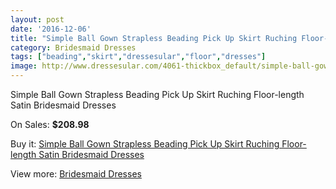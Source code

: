 ```yaml
---
layout: post
date: '2016-12-06'
title: "Simple Ball Gown Strapless Beading Pick Up Skirt Ruching Floor-length Satin Bridesmaid Dresses"
category: Bridesmaid Dresses
tags: ["beading","skirt","dressesular","floor","dresses"]
image: http://www.dressesular.com/4061-thickbox_default/simple-ball-gown-strapless-beading-pick-up-skirt-ruching-floor-length-satin-bridesmaid-dresses.jpg
---
```

Simple Ball Gown Strapless Beading Pick Up Skirt Ruching Floor-length Satin Bridesmaid Dresses

On Sales: **$208.98**
<a href="https://www.dressesular.com/bridesmaid-dresses/1764-simple-ball-gown-strapless-beading-pick-up-skirt-ruching-floor-length-satin-bridesmaid-dresses.html"><amp-img layout="responsive" width="600" height="600" src="//www.dressesular.com/4061-thickbox_default/simple-ball-gown-strapless-beading-pick-up-skirt-ruching-floor-length-satin-bridesmaid-dresses.jpg" alt="Simple Ball Gown Strapless Beading Pick Up Skirt Ruching Floor-length Satin Bridesmaid Dresses 0" /></a>

Buy it: [Simple Ball Gown Strapless Beading Pick Up Skirt Ruching Floor-length Satin Bridesmaid Dresses](https://www.dressesular.com/bridesmaid-dresses/1764-simple-ball-gown-strapless-beading-pick-up-skirt-ruching-floor-length-satin-bridesmaid-dresses.html "Simple Ball Gown Strapless Beading Pick Up Skirt Ruching Floor-length Satin Bridesmaid Dresses")

View more: [Bridesmaid Dresses](https://www.dressesular.com/4-bridesmaid-dresses "Bridesmaid Dresses")